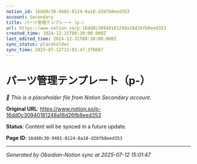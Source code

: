 ```yaml
---
notion_id: 16dd0c30-9401-8124-8a18-d26fb8eed353
account: Secondary
title: パーツ管理テンプレート（p-）
url: https://www.notion.so/p-16dd0c30940181248a18d26fb8eed353
created_time: 2024-12-31T08:30:00.000Z
last_edited_time: 2024-12-31T08:30:00.000Z
sync_status: placeholder
sync_time: 2025-07-12T15:01:47.378687
---
```


# パーツ管理テンプレート（p-）

*🔄 This is a placeholder file from Notion Secondary account.*

**Original URL**: https://www.notion.so/p-16dd0c30940181248a18d26fb8eed353

**Status**: Content will be synced in a future update.

**Page ID**: `16dd0c30-9401-8124-8a18-d26fb8eed353`

---

*Generated by Obsidian-Notion sync at 2025-07-12 15:01:47*
